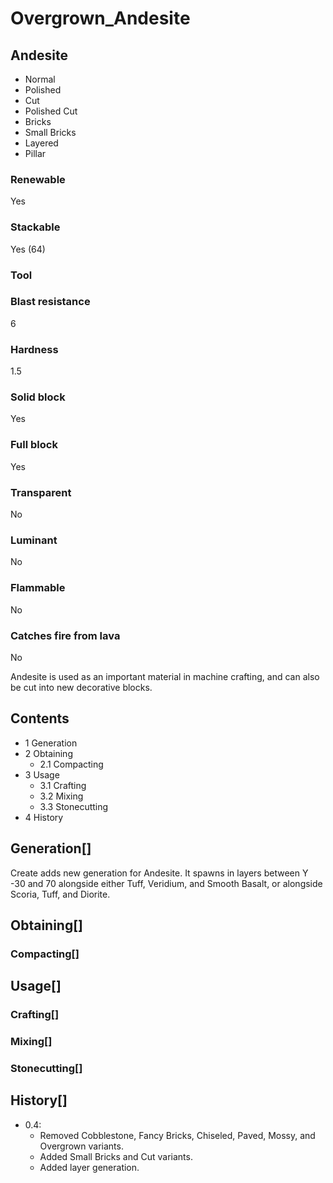 # Overgrown_Andesite

## Andesite

- Normal
- Polished
- Cut
- Polished Cut
- Bricks
- Small Bricks
- Layered
- Pillar

### Renewable

Yes

### Stackable

Yes (64)

### Tool

### Blast resistance

6

### Hardness

1.5

### Solid block

Yes

### Full block

Yes

### Transparent

No

### Luminant

No

### Flammable

No

### Catches fire from lava

No

Andesite is used as an important material in machine crafting, and can also be cut into new decorative blocks.

## Contents

- 1 Generation
- 2 Obtaining
    - 2.1 Compacting
- 3 Usage
    - 3.1 Crafting
    - 3.2 Mixing
    - 3.3 Stonecutting
- 4 History

## Generation[]

Create adds new generation for Andesite. It spawns in layers between Y -30 and 70 alongside either Tuff, Veridium, and Smooth Basalt, or alongside Scoria, Tuff, and Diorite.

## Obtaining[]

### Compacting[]

## Usage[]

### Crafting[]

### Mixing[]

### Stonecutting[]

## History[]

- 0.4:
    - Removed Cobblestone, Fancy Bricks, Chiseled, Paved, Mossy, and Overgrown variants.
    - Added Small Bricks and Cut variants.
    - Added layer generation.